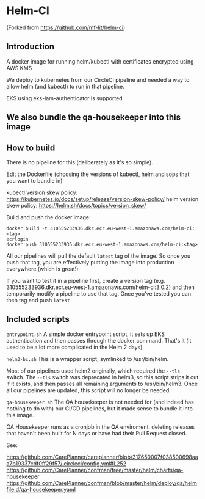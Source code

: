 # Helm-CI

(Forked from https://github.com/mf-lit/helm-ci)

## Introduction

A docker image for running helm/kubectl with certificates encrypted using AWS KMS

We deploy to kubernetes from our CircleCI pipeline and needed a way to allow helm (and kubectl) to run in that pipeline.

EKS using eks-iam-authenticator is supported

We also bundle the qa-housekeeper into this image
----

## How to build

There is no pipeline for this (deliberately as it's so simple).

Edit the Dockerfile (choosing the versions of kubectl, helm and sops that you want to bundle in)

kubectl version skew policy: https://kubernetes.io/docs/setup/release/version-skew-policy/
helm version skew policy: https://helm.sh/docs/topics/version_skew/

Build and push the docker image:

```
docker build -t 310555233936.dkr.ecr.eu-west-1.amazonaws.com/helm-ci:<tag> .
ecrlogin
docker push 310555233936.dkr.ecr.eu-west-1.amazonaws.com/helm-ci:<tag>
```

All our pipelines will pull the default `latest` tag of the image. So once you push that tag, you are effectively putting the image into production everywhere (which is great!)

If you want to test it in a pipeline first, create a version tag (e.g. 310555233936.dkr.ecr.eu-west-1.amazonaws.com/helm-ci:3.0.2) and then temporarily modify a pipeline to use that tag. Once you've tested you can then tag and push `latest`

## Included scripts

`entrypoint.sh`
A simple docker entrypoint script, it sets up EKS authentication and then passes through the docker command. That's it (it used to be a lot more complicated in the Helm 2 days)

`helm3-bc.sh`
This is a wrapper script, symlinked to /usr/bin/helm.

Most of our pipelines used helm2 originally, which required the `--tls` switch. The `--tls` switch was deprecated in helm3, so this script strips it out if it exists, and then passes all remaining arguments to /usr/bin/helm3. Once all our pipelines are updated, this script will no longer be needed.

`qa-housekeeper.sh`
The QA housekeeper is not needed for (and indeed has nothing to do with) our CI/CD pipelines, but it made sense to bundle it into this image.

QA Housekeeper runs as a cronjob in the QA enviroment, deleting releases that haven't been built for N days or have had their Pull Request closed.

See:

https://github.com/CarePlanner/careplanner/blob/317650007f038500698aaa7b19337cdf0ff29f57/.circleci/config.yml#L252
https://github.com/CarePlanner/confman/tree/master/helm/charts/qa-housekeeper
https://github.com/CarePlanner/confman/blob/master/helm/deploy/qa/helmfile.d/qa-housekeeper.yaml

